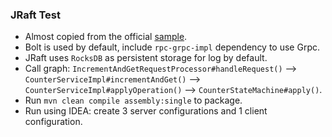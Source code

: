 ### JRaft Test

- Almost copied from the official [sample](https://github.com/sofastack/sofa-jraft/tree/master/jraft-example/src/main/java/com/alipay/sofa/jraft/example/counter).
- Bolt is used by default, include `rpc-grpc-impl` dependency to use Grpc.
- JRaft uses `RocksDB` as persistent storage for log by default.
- Call graph: `IncrementAndGetRequestProcessor#handleRequest()` --> `CounterServiceImpl#incrementAndGet()` --> `CounterServiceImpl#applyOperation()` --> `CounterStateMachine#apply()`. 
- Run `mvn clean compile assembly:single` to package.
- Run using IDEA: create 3 server configurations and 1 client configuration.
